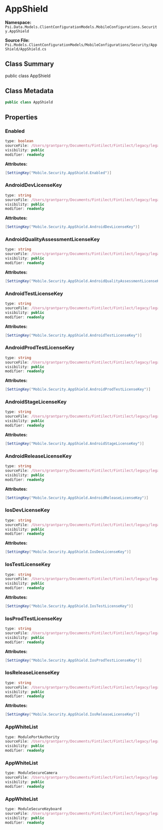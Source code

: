 # AppShield

**Namespace:** `Psi.Data.Models.ClientConfigurationModels.MobileConfigurations.Security.AppShield`

**Source File:** `Psi.Models.ClientConfigurationModels/MobileConfigurations/Security/AppShield/AppShield.cs`

## Class Summary

public class AppShield

## Class Metadata

```typescript
public class AppShield
```

## Properties

### Enabled

```typescript
type: boolean
sourceFile: /Users/grantparry/Documents/Fintilect/Fintilect/legacy/legacy-apis/Psi.Models.ClientConfigurationModels/MobileConfigurations/Security/AppShield/AppShield.cs
visibility: public
modifier: readonly
```

**Attributes:**
```csharp
[SettingKey("Mobile.Security.AppShield.Enabled")]
```

### AndroidDevLicenseKey

```typescript
type: string
sourceFile: /Users/grantparry/Documents/Fintilect/Fintilect/legacy/legacy-apis/Psi.Models.ClientConfigurationModels/MobileConfigurations/Security/AppShield/AppShield.cs
visibility: public
modifier: readonly
```

**Attributes:**
```csharp
[SettingKey("Mobile.Security.AppShield.AndroidDevLicenseKey")]
```

### AndroidQualityAssessmentLicenseKey

```typescript
type: string
sourceFile: /Users/grantparry/Documents/Fintilect/Fintilect/legacy/legacy-apis/Psi.Models.ClientConfigurationModels/MobileConfigurations/Security/AppShield/AppShield.cs
visibility: public
modifier: readonly
```

**Attributes:**
```csharp
[SettingKey("Mobile.Security.AppShield.AndroidQualityAssessmentLicenseKey")]
```

### AndroidTestLicenseKey

```typescript
type: string
sourceFile: /Users/grantparry/Documents/Fintilect/Fintilect/legacy/legacy-apis/Psi.Models.ClientConfigurationModels/MobileConfigurations/Security/AppShield/AppShield.cs
visibility: public
modifier: readonly
```

**Attributes:**
```csharp
[SettingKey("Mobile.Security.AppShield.AndroidTestLicenseKey")]
```

### AndroidProdTestLicenseKey

```typescript
type: string
sourceFile: /Users/grantparry/Documents/Fintilect/Fintilect/legacy/legacy-apis/Psi.Models.ClientConfigurationModels/MobileConfigurations/Security/AppShield/AppShield.cs
visibility: public
modifier: readonly
```

**Attributes:**
```csharp
[SettingKey("Mobile.Security.AppShield.AndroidProdTestLicenseKey")]
```

### AndroidStageLicenseKey

```typescript
type: string
sourceFile: /Users/grantparry/Documents/Fintilect/Fintilect/legacy/legacy-apis/Psi.Models.ClientConfigurationModels/MobileConfigurations/Security/AppShield/AppShield.cs
visibility: public
modifier: readonly
```

**Attributes:**
```csharp
[SettingKey("Mobile.Security.AppShield.AndroidStageLicenseKey")]
```

### AndroidReleaseLicenseKey

```typescript
type: string
sourceFile: /Users/grantparry/Documents/Fintilect/Fintilect/legacy/legacy-apis/Psi.Models.ClientConfigurationModels/MobileConfigurations/Security/AppShield/AppShield.cs
visibility: public
modifier: readonly
```

**Attributes:**
```csharp
[SettingKey("Mobile.Security.AppShield.AndroidReleaseLicenseKey")]
```

### IosDevLicenseKey

```typescript
type: string
sourceFile: /Users/grantparry/Documents/Fintilect/Fintilect/legacy/legacy-apis/Psi.Models.ClientConfigurationModels/MobileConfigurations/Security/AppShield/AppShield.cs
visibility: public
modifier: readonly
```

**Attributes:**
```csharp
[SettingKey("Mobile.Security.AppShield.IosDevLicenseKey")]
```

### IosTestLicenseKey

```typescript
type: string
sourceFile: /Users/grantparry/Documents/Fintilect/Fintilect/legacy/legacy-apis/Psi.Models.ClientConfigurationModels/MobileConfigurations/Security/AppShield/AppShield.cs
visibility: public
modifier: readonly
```

**Attributes:**
```csharp
[SettingKey("Mobile.Security.AppShield.IosTestLicenseKey")]
```

### IosProdTestLicenseKey

```typescript
type: string
sourceFile: /Users/grantparry/Documents/Fintilect/Fintilect/legacy/legacy-apis/Psi.Models.ClientConfigurationModels/MobileConfigurations/Security/AppShield/AppShield.cs
visibility: public
modifier: readonly
```

**Attributes:**
```csharp
[SettingKey("Mobile.Security.AppShield.IosProdTestLicenseKey")]
```

### IosReleaseLicenseKey

```typescript
type: string
sourceFile: /Users/grantparry/Documents/Fintilect/Fintilect/legacy/legacy-apis/Psi.Models.ClientConfigurationModels/MobileConfigurations/Security/AppShield/AppShield.cs
visibility: public
modifier: readonly
```

**Attributes:**
```csharp
[SettingKey("Mobile.Security.AppShield.IosReleaseLicenseKey")]
```

### AppWhiteList

```typescript
type: ModulePortAuthority
sourceFile: /Users/grantparry/Documents/Fintilect/Fintilect/legacy/legacy-apis/Psi.Models.ClientConfigurationModels/MobileConfigurations/Security/AppShield/AppShield.cs
visibility: public
modifier: readonly
```

### AppWhiteList

```typescript
type: ModuleSecureCamera
sourceFile: /Users/grantparry/Documents/Fintilect/Fintilect/legacy/legacy-apis/Psi.Models.ClientConfigurationModels/MobileConfigurations/Security/AppShield/AppShield.cs
visibility: public
modifier: readonly
```

### AppWhiteList

```typescript
type: ModuleSecureKeyboard
sourceFile: /Users/grantparry/Documents/Fintilect/Fintilect/legacy/legacy-apis/Psi.Models.ClientConfigurationModels/MobileConfigurations/Security/AppShield/AppShield.cs
visibility: public
modifier: readonly
```
